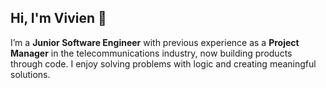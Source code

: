 ## Hi, I'm Vivien 👋

I’m a **Junior Software Engineer** with previous experience as a **Project Manager** in the telecommunications industry, now building products through code. I enjoy solving problems with logic and creating meaningful solutions.
